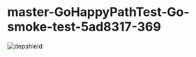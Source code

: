 # master-GoHappyPathTest-Go-smoke-test-5ad8317-369

![depshield](https://depshield.sonatype.org/badges/depshield-prod/master-GoHappyPathTest-Go-smoke-test-5ad8317-369/depshield.svg)